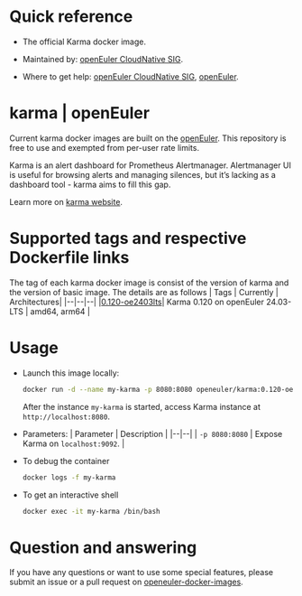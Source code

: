 # Quick reference

- The official Karma docker image.

- Maintained by: [openEuler CloudNative SIG](https://gitee.com/openeuler/cloudnative).

- Where to get help: [openEuler CloudNative SIG](https://gitee.com/openeuler/cloudnative), [openEuler](https://gitee.com/openeuler/community).

# karma | openEuler
Current karma docker images are built on the [openEuler](https://repo.openeuler.org/). This repository is free to use and exempted from per-user rate limits.

Karma is an alert dashboard for Prometheus Alertmanager. Alertmanager UI is useful for browsing alerts and managing silences, but it’s lacking as a dashboard tool - karma aims to fill this gap.

Learn more on [karma website](https://karma-dashboard.io).


# Supported tags and respective Dockerfile links
The tag of each karma docker image is consist of the version of karma and the version of basic image. The details are as follows
| Tags | Currently |  Architectures|
|--|--|--|
|[0.120-oe2403lts](https://gitee.com/openeuler/openeuler-docker-images/blob/master/karma/0.120/24.03-lts/Dockerfile)| Karma 0.120 on openEuler 24.03-LTS | amd64, arm64 |


# Usage
- Launch this image locally:

	```bash
	docker run -d --name my-karma -p 8080:8080 openeuler/karma:0.120-oe2403lts
	```
	After the instance `my-karma` is started, access Karma instance at `http://localhost:8080`.

- Parameters:
	| Parameter | Description |
	|--|--|
	| `-p 8080:8080`	 | 	Expose Karma on `localhost:9092`. |

- To debug the container
	```bash
	docker logs -f my-karma
	```
- To get an interactive shell
	```bash
	docker exec -it my-karma /bin/bash
	```

# Question and answering
If you have any questions or want to use some special features, please submit an issue or a pull request on [openeuler-docker-images](https://gitee.com/openeuler/openeuler-docker-images).
